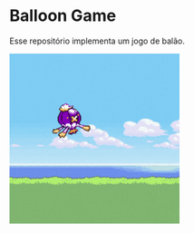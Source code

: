 # Balloon Game

Esse repositório implementa um jogo de balão.


![Balloon Game Screenshot](screenshots/Drifblim.gif)
